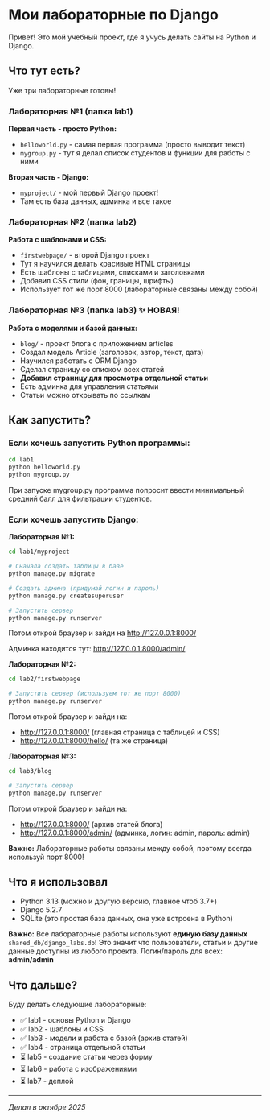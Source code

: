 # Мои лабораторные по Django

Привет! Это мой учебный проект, где я учусь делать сайты на Python и Django.

## Что тут есть?

Уже три лабораторные готовы!

### Лабораторная №1 (папка lab1)

**Первая часть - просто Python:**
- `helloworld.py` - самая первая программа (просто выводит текст)
- `mygroup.py` - тут я делал список студентов и функции для работы с ними

**Вторая часть - Django:**
- `myproject/` - мой первый Django проект! 
- Там есть база данных, админка и все такое

### Лабораторная №2 (папка lab2)

**Работа с шаблонами и CSS:**
- `firstwebpage/` - второй Django проект
- Тут я научился делать красивые HTML страницы
- Есть шаблоны с таблицами, списками и заголовками
- Добавил CSS стили (фон, границы, шрифты)
- Использует тот же порт 8000 (лабораторные связаны между собой)

### Лабораторная №3 (папка lab3) ✨ НОВАЯ!

**Работа с моделями и базой данных:**
- `blog/` - проект блога с приложением articles
- Создал модель Article (заголовок, автор, текст, дата)
- Научился работать с ORM Django
- Сделал страницу со списком всех статей
- **Добавил страницу для просмотра отдельной статьи**
- Есть админка для управления статьями
- Статьи можно открывать по ссылкам

## Как запустить?

### Если хочешь запустить Python программы:

```bash
cd lab1
python helloworld.py
python mygroup.py
```

При запуске mygroup.py программа попросит ввести минимальный средний балл для фильтрации студентов.

### Если хочешь запустить Django:

**Лабораторная №1:**
```bash
cd lab1/myproject

# Сначала создать таблицы в базе
python manage.py migrate

# Создать админа (придумай логин и пароль)
python manage.py createsuperuser

# Запустить сервер
python manage.py runserver
```

Потом открой браузер и зайди на http://127.0.0.1:8000/

Админка находится тут: http://127.0.0.1:8000/admin/

**Лабораторная №2:**
```bash
cd lab2/firstwebpage

# Запустить сервер (используем тот же порт 8000)
python manage.py runserver
```

Потом открой браузер и зайди на:
- http://127.0.0.1:8000/ (главная страница с таблицей и CSS)
- http://127.0.0.1:8000/hello/ (та же страница)

**Лабораторная №3:**
```bash
cd lab3/blog

# Запустить сервер
python manage.py runserver
```

Потом открой браузер и зайди на:
- http://127.0.0.1:8000/ (архив статей блога)
- http://127.0.0.1:8000/admin/ (админка, логин: admin, пароль: admin)

**Важно:** Лабораторные работы связаны между собой, поэтому всегда используй порт 8000!

## Что я использовал

- Python 3.13 (можно и другую версию, главное чтоб 3.7+)
- Django 5.2.7
- SQLite (это простая база данных, она уже встроена в Python)

**Важно:** Все лабораторные работы используют **единую базу данных** `shared_db/django_labs.db`! 
Это значит что пользователи, статьи и другие данные доступны из любого проекта. 
Логин/пароль для всех: **admin/admin**

## Что дальше?

Буду делать следующие лабораторные:
- ✅ lab1 - основы Python и Django
- ✅ lab2 - шаблоны и CSS
- ✅ lab3 - модели и работа с базой (архив статей)
- ✅ lab4 - страница отдельной статьи
- ⏳ lab5 - создание статьи через форму
- ⏳ lab6 - работа с изображениями
- ⏳ lab7 - деплой

---

*Делал в октябре 2025*
